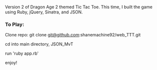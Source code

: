 Version 2 of Dragon Age 2 themed Tic Tac Toe. This time, I built the game using Ruby, jQuery, Sinatra, and JSON.

### To Play:

Clone repo: git clone git@github.com:shanemachine92/web_TTT.git

cd into main directory, JSON_MvT

run 'ruby app.rb'

enjoy!
